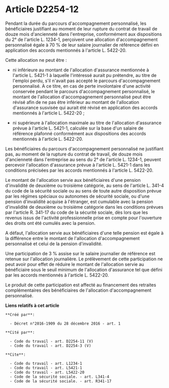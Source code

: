 # Article D2254-12

Pendant la durée du parcours d'accompagnement personnalisé, les bénéficiaires justifiant au moment de leur rupture du contrat
de travail de douze mois d'ancienneté dans l'entreprise, conformément aux dispositions du 2° de l'article L. 1234-1,
perçoivent une allocation d'accompagnement personnalisé égale à 70 % de leur salaire journalier de référence défini en
application des accords mentionnés à l'article L. 5422-20. 

Cette allocation ne peut être :

- ni inférieure au montant de l'allocation d'assurance mentionnée à l'article L. 5421-1 à laquelle l'intéressé aurait pu
prétendre, au titre de l'emploi perdu, s'il n'avait pas accepté le parcours d'accompagnement personnalisé. A ce titre, en cas
de perte involontaire d'une activité conservée pendant le parcours d'accompagnement personnalisé, le montant de l'allocation
d'accompagnement personnalisé peut être révisé afin de ne pas être inférieur au montant de l'allocation d'assurance susvisée
qui aurait été révisé en application des accords mentionnés à l'article L. 5422-20 ;

- ni supérieure à l'allocation maximale au titre de l'allocation d'assurance prévue à l'article L. 5421-1, calculée sur la
base d'un salaire de référence plafonné conformément aux dispositions des accords mentionnés à l'article L. 5422-20. 

Les bénéficiaires du parcours d'accompagnement personnalisé ne justifiant pas, au moment de la rupture du contrat de travail,
de douze mois d'ancienneté dans l'entreprise au sens du 2° de l'article L. 1234-1, peuvent percevoir l'allocation d'assurance
prévue à l'article L. 5421-1 dans les conditions précisées par les accords mentionnés à l'article L. 5422-20. 

Le montant de l'allocation servie aux bénéficiaires d'une pension d'invalidité de deuxième ou troisième catégorie, au sens de
l'article L. 341-4 du code de la sécurité sociale ou au sens de toute autre disposition prévue par les régimes spéciaux ou
autonomes de sécurité sociale, ou d'une pension d'invalidité acquise à l'étranger, est cumulable avec la pension d'invalidité
de deuxième ou troisième catégorie dans les conditions prévues par l'article R. 341-17 du code de la sécurité sociale, dès
lors que les revenus issus de l'activité professionnelle prise en compte pour l'ouverture des droits ont été cumulés avec la
pension. 

A défaut, l'allocation servie aux bénéficiaires d'une telle pension est égale à la différence entre le montant de
l'allocation d'accompagnement personnalisé et celui de la pension d'invalidité. 

Une participation de 3 % assise sur le salaire journalier de référence est retenue sur l'allocation journalière. Le
prélèvement de cette participation ne peut avoir pour effet de réduire le montant de l'allocation servie au bénéficiaire sous
le seuil minimum de l'allocation d'assurance tel que défini par les accords mentionnés à l'article L. 5422-20. 

Le produit de cette participation est affecté au financement des retraites complémentaires des bénéficiaires de l'allocation
d'accompagnement personnalisé.

**Liens relatifs à cet article**

	**Créé par**:

	  - Décret n°2016-1909 du 28 décembre 2016 - art. 1

	**Cité par**:

	  - Code du travail - art. D2254-11 (V)
	  - Code du travail - art. D2254-3 (V)

	**Cite**:

	  - Code du travail - art. L1234-1
	  - Code du travail - art. L5421-1
	  - Code du travail - art. L5422-20
	  - Code de la sécurité sociale. - art. L341-4
	  - Code de la sécurité sociale. - art. R341-17
